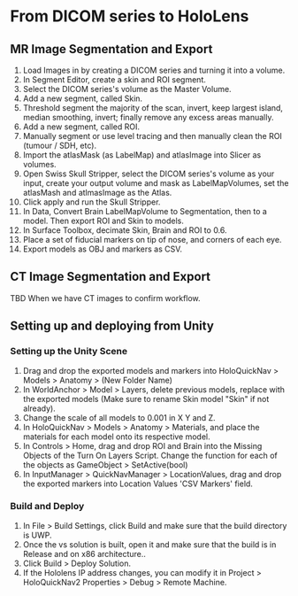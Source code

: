 # From DICOM series to HoloLens

## MR Image Segmentation and Export

1. Load Images in by creating a DICOM series and turning it into a volume.
2. In Segment Editor, create a skin and ROI segment.
3. Select the DICOM series's volume as the Master Volume.
4. Add a new segment, called Skin.
5. Threshold segment the majority of the scan, invert, keep largest island, median smoothing, invert; finally remove any excess areas manually.
6. Add a new segment, called ROI.
7. Manually segment or use level tracing and then manually clean the ROI (tumour / SDH, etc).
8. Import the atlasMask (as LabelMap) and atlasImage into Slicer as volumes.
9. Open Swiss Skull Stripper, select the DICOM series's volume as your input, create your output volume and mask as LabelMapVolumes, set the atlasMash and atlmasImage as the Atlas.
10. Click apply and run the Skull Stripper. 
11. In Data, Convert Brain LabelMapVolume to Segmentation, then to a model. Then export ROI and Skin to models.
12. In Surface Toolbox, decimate Skin, Brain and ROI to 0.6.
13. Place a set of fiducial markers on tip of nose, and corners of each eye.
14. Export models as OBJ and markers as CSV.

## CT Image Segmentation and Export

TBD When we have CT images to confirm workflow.

## Setting up and deploying from Unity

### Setting up the Unity Scene

1. Drag and drop the exported models and markers into HoloQuickNav > Models > Anatomy > (New Folder Name)
2. In WorldAnchor > Model > Layers, delete previous models, replace with the exported models (Make sure to rename Skin model "Skin" if not already).
3. Change the scale of all models to 0.001 in X Y and Z.
4. In HoloQuickNav > Models > Anatomy > Materials, and place the materials for each model onto its respective model.
5. In Controls > Home, drag and drop ROI and Brain into the Missing Objects of the Turn On Layers Script. Change the function for each of the objects as GameObject > SetActive(bool)
6. In  InputManager > QuickNavManager > LocationValues, drag and drop the exported markers into Location Values 'CSV Markers' field.

### Build and Deploy

1. In File > Build Settings, click Build and make sure that the build directory is UWP.
2. Once the vs solution is built, open it and make sure that the build is in Release and on x86 architecture..
3. Click Build > Deploy Solution.
4. If the Hololens IP address changes, you can modify it in Project > HoloQuickNav2 Properties > Debug > Remote Machine.
